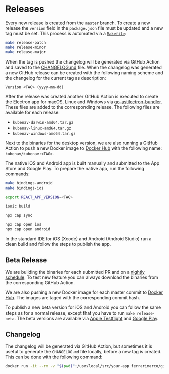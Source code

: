 # Releases

Every new release is created from the `master` branch. To create a new release the `version` field in the `package.json` file must be updated and a new tag must be set. This process is automated via a [`Makefile`](https://github.com/kubenav/kubenav/blob/master/Makefile):

```sh
make release-patch
make release-minor
make release-major
```

When the tag is pushed the changelog will be generated via GitHub Action and saved to the [CHANGELOG.md](./CHANGELOG.md) file. When the changelog was generated a new GitHub release can be created with the following naming scheme and the changelog for the current tag as description:

```txt
Version <TAG> (yyyy-mm-dd)
```

After the release was created another GitHub Action is executed to create the Electron app for macOS, Linux and Windows via [go-astilectron-bundler](https://github.com/asticode/go-astilectron-bundler). These files are added to the corresponding release. The following files are available for each release:

- `kubenav-darwin-amd64.tar.gz`
- `kubenav-linux-amd64.tar.gz`
- `kubenav-windows-amd64.tar.gz`

Next to the binaries for the desktop version, we are also running a GitHub Action to push a new Docker image to [Docker Hub](https://hub.docker.com/r/kubenav/kubenav) with the following name: `kubenav/kubenav:<TAG>`.

The native iOS and Android app is built manually and submitted to the App Store and Google Play. To prepare the native app, run the following commands:

```sh
make bindings-android
make bindings-ios

export REACT_APP_VERSION=<TAG>

ionic build

npx cap sync

npx cap open ios
npx cap open android
```

In the standard IDE for iOS (Xcode) and Android (Android Studio) run a clean build and follow the steps to publish the app.

## Beta Release

We are building the binaries for each submitted PR and on a [nightly schedule](https://github.com/kubenav/kubenav/actions?query=workflow%3ABuild+event%3Aschedule). To test new feature you can always download the binaries from the corresponding GitHub Action.

We are also pushing a new Docker image for each master commit to [Docker Hub](https://hub.docker.com/r/kubenav/kubenav). The images are taged with the corresponding commit hash.

To publish a new beta version for iOS and Android you can follow the same steps as for a normal release, except that you have to run `make release-beta`. The beta versions are available via [Apple Testflight](https://testflight.apple.com/join/RQUFGkHi) and [Google Play](https://play.google.com/apps/testing/io.kubenav.kubenav).

## Changelog

The changelog will be generated via GitHub Action, but sometimes it is useful to generate the `CHANGELOG.md` file locally, before a new tag is created. This can be done with the following command:

```sh
docker run -it --rm -v "$(pwd)":/usr/local/src/your-app ferrarimarco/github-changelog-generator --user=kubenav --project=kubenav --token=<TOKEN>
```
